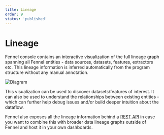 ```yaml
---
title: Lineage
order: 9
status: 'published'
---
```


# Lineage

Fennel console contains an interactive visualization of the full lineage graph
spanning all Fennel entities - data sources, datasets, features, extractors etc. 
This lineage information is inferred automatically from the program structure 
without any manual annotation.

![Diagram](/assets/lineage.png)

This visualization can be used to discover datasets/features of interest. It can
also be used to understand the relationships between existing entities - which can
further help debug issues and/or build deeper intuition about the dataflow.

Fennel also exposes all the lineage information behind a [REST API](api-reference/rest-api/lineage) 
in case you want to combine this with broader data lineage graphs outside of Fennel and host
it in your own dashboards.